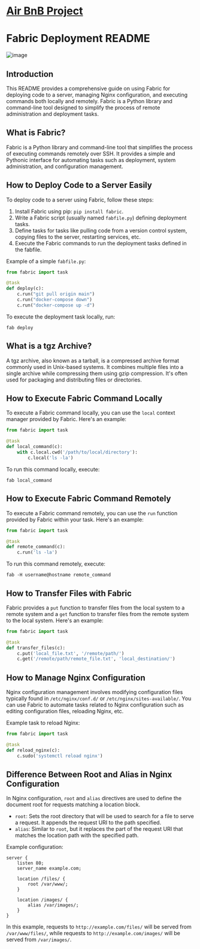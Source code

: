# [Air BnB Project](https://github.com/LWSSIM/AirBnB_clone/blob/master/README.md)
# Fabric Deployment README

![image](https://github.com/LWSSIM/AirBnB_clone_v2/assets/127129101/2e8996d6-ce8c-4249-a7a7-6051fd5cf077)


## Introduction
This README provides a comprehensive guide on using Fabric for deploying code to a server, managing Nginx configuration, and executing commands both locally and remotely. Fabric is a Python library and command-line tool designed to simplify the process of remote administration and deployment tasks.

## What is Fabric?
Fabric is a Python library and command-line tool that simplifies the process of executing commands remotely over SSH. It provides a simple and Pythonic interface for automating tasks such as deployment, system administration, and configuration management.

## How to Deploy Code to a Server Easily
To deploy code to a server using Fabric, follow these steps:

1. Install Fabric using pip: `pip install fabric`.
2. Write a Fabric script (usually named `fabfile.py`) defining deployment tasks.
3. Define tasks for tasks like pulling code from a version control system, copying files to the server, restarting services, etc.
4. Execute the Fabric commands to run the deployment tasks defined in the fabfile.

Example of a simple `fabfile.py`:

```python
from fabric import task

@task
def deploy(c):
    c.run("git pull origin main")
    c.run("docker-compose down")
    c.run("docker-compose up -d")
```

To execute the deployment task locally, run:
```
fab deploy
```

## What is a tgz Archive?
A tgz archive, also known as a tarball, is a compressed archive format commonly used in Unix-based systems. It combines multiple files into a single archive while compressing them using gzip compression. It's often used for packaging and distributing files or directories.

## How to Execute Fabric Command Locally
To execute a Fabric command locally, you can use the `local` context manager provided by Fabric. Here's an example:

```python
from fabric import task

@task
def local_command(c):
    with c.local.cwd('/path/to/local/directory'):
        c.local('ls -la')
```

To run this command locally, execute:
```
fab local_command
```

## How to Execute Fabric Command Remotely
To execute a Fabric command remotely, you can use the `run` function provided by Fabric within your task. Here's an example:

```python
from fabric import task

@task
def remote_command(c):
    c.run('ls -la')
```

To run this command remotely, execute:
```
fab -H username@hostname remote_command
```

## How to Transfer Files with Fabric
Fabric provides a `put` function to transfer files from the local system to a remote system and a `get` function to transfer files from the remote system to the local system. Here's an example:

```python
from fabric import task

@task
def transfer_files(c):
    c.put('local_file.txt', '/remote/path/')
    c.get('/remote/path/remote_file.txt', 'local_destination/')
```

## How to Manage Nginx Configuration
Nginx configuration management involves modifying configuration files typically found in `/etc/nginx/conf.d/` or `/etc/nginx/sites-available/`. You can use Fabric to automate tasks related to Nginx configuration such as editing configuration files, reloading Nginx, etc.

Example task to reload Nginx:

```python
from fabric import task

@task
def reload_nginx(c):
    c.sudo('systemctl reload nginx')
```

## Difference Between Root and Alias in Nginx Configuration
In Nginx configuration, `root` and `alias` directives are used to define the document root for requests matching a location block. 

- `root`: Sets the root directory that will be used to search for a file to serve a request. It appends the request URI to the path specified.
- `alias`: Similar to `root`, but it replaces the part of the request URI that matches the location path with the specified path.

Example configuration:

```nginx
server {
    listen 80;
    server_name example.com;

    location /files/ {
        root /var/www/;
    }

    location /images/ {
        alias /var/images/;
    }
}
```

In this example, requests to `http://example.com/files/` will be served from `/var/www/files/`, while requests to `http://example.com/images/` will be served from `/var/images/`.
